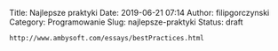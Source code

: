 Title: Najlepsze praktyki
Date: 2019-06-21 07:14
Author: filipgorczynski
Category: Programowanie
Slug: najlepsze-praktyki
Status: draft

`http://www.ambysoft.com/essays/bestPractices.html`

